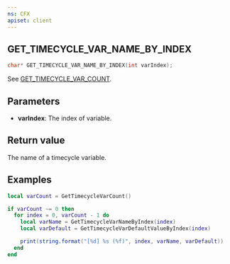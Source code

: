 ```yaml
---
ns: CFX
apiset: client
---
```

## GET_TIMECYCLE_VAR_NAME_BY_INDEX

```c
char* GET_TIMECYCLE_VAR_NAME_BY_INDEX(int varIndex);
```

See [GET_TIMECYCLE_VAR_COUNT](#_0x838B34D8).

## Parameters
* **varIndex**: The index of variable.

## Return value
The name of a timecycle variable.

## Examples
```lua
local varCount = GetTimecycleVarCount()

if varCount ~= 0 then
  for index = 0, varCount - 1 do
    local varName = GetTimecycleVarNameByIndex(index)
    local varDefault = GetTimecycleVarDefaultValueByIndex(index)

    print(string.format("[%d] %s (%f)", index, varName, varDefault))
  end
end
```

